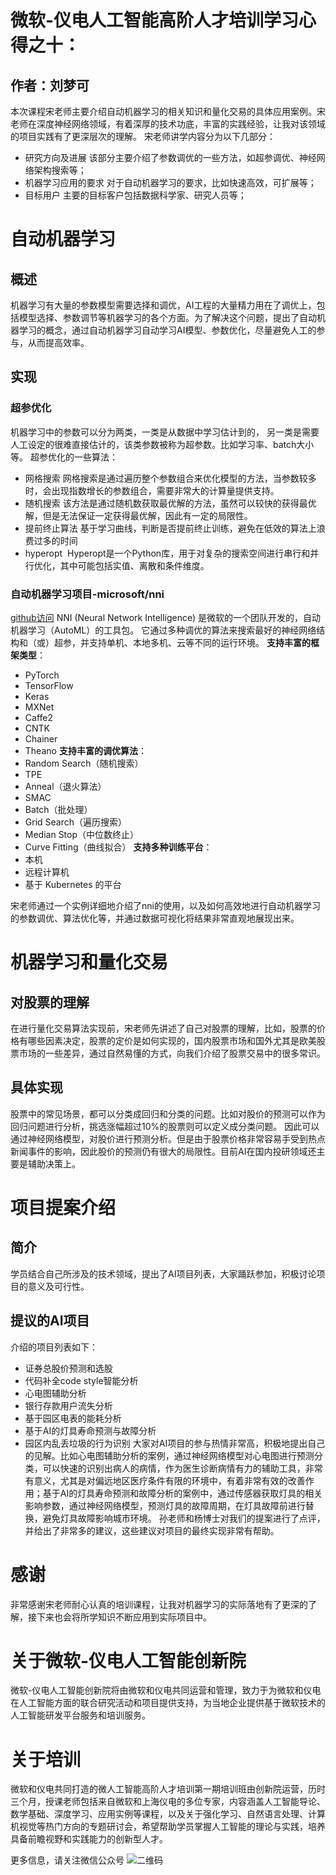 # 微软-仪电人工智能高阶人才培训学习心得之十：

## 作者：刘梦可
本次课程宋老师主要介绍自动机器学习的相关知识和量化交易的具体应用案例。宋老师在深度神经网络领域，有着深厚的技术功底，丰富的实践经验，让我对该领域的项目实践有了更深层次的理解。
宋老师讲学内容分为以下几部分：
- 研究方向及进展
该部分主要介绍了参数调优的一些方法，如超参调优、神经网络架构搜索等；
- 机器学习应用的要求
对于自动机器学习的要求，比如快速高效，可扩展等；
- 目标用户
主要的目标客户包括数据科学家、研究人员等；
# 自动机器学习
## 概述
机器学习有大量的参数模型需要选择和调优，AI工程的大量精力用在了调优上，包括模型选择、参数调节等机器学习的各个方面。为了解决这个问题，提出了自动机器学习的概念，通过自动机器学习自动学习AI模型、参数优化，尽量避免人工的参与，从而提高效率。
## 实现
### 超参优化
机器学习中的参数可以分为两类，一类是从数据中学习估计到的， 另一类是需要人工设定的很难直接估计的，该类参数被称为超参数。比如学习率、batch大小等。
超参优化的一些算法：
- 网格搜索
网格搜索是通过遍历整个参数组合来优化模型的方法，当参数较多时，会出现指数增长的参数组合，需要非常大的计算量提供支持。
- 随机搜索
该方法是通过随机数获取最优解的方法，虽然可以较快的获得最优解，但是无法保证一定获得最优解，因此有一定的局限性。
- 提前终止算法
基于学习曲线，判断是否提前终止训练，避免在低效的算法上浪费过多的时间
- hyperopt 
Hyperopt是一个Python库，用于对复杂的搜索空间进行串行和并行优化，其中可能包括实值、离散和条件维度。

### 自动机器学习项目-microsoft/nni
[github访问](https://github.com/microsoft/nni)
NNI (Neural Network Intelligence) 是微软的一个团队开发的，自动机器学习（AutoML）的工具包。 它通过多种调优的算法来搜索最好的神经网络结构和（或）超参，并支持单机、本地多机、云等不同的运行环境。
**支持丰富的框架类型**：
- PyTorch
- TensorFlow
- Keras
- MXNet
- Caffe2
- CNTK
- Chainer
- Theano
**支持丰富的调优算法**：
- Random Search（随机搜索）
- TPE
- Anneal（退火算法）
- SMAC
- Batch（批处理）
- Grid Search（遍历搜索）
- Median Stop（中位数终止）
- Curve Fitting（曲线拟合）
**支持多种训练平台**：
- 本机
- 远程计算机
- 基于 Kubernetes 的平台

宋老师通过一个实例详细地介绍了nni的使用，以及如何高效地进行自动机器学习的参数调优、算法优化等，并通过数据可视化将结果非常直观地展现出来。

# 机器学习和量化交易
## 对股票的理解
在进行量化交易算法实现前，宋老师先讲述了自己对股票的理解，比如，股票的价格有哪些因素决定，股票的定价是如何实现的，国内股票市场和国外尤其是欧美股票市场的一些差异，通过自然易懂的方式，向我们介绍了股票交易中的很多常识。
## 具体实现
股票中的常见场景，都可以分类成回归和分类的问题。比如对股价的预测可以作为回归问题进行分析，挑选涨幅超过10%的股票则可以定义成分类问题。
因此可以通过神经网络模型，对股价进行预测分析。但是由于股票价格非常容易手受到热点新闻事件的影响，因此股价的预测仍有很大的局限性。目前AI在国内投研领域还主要是辅助决策上。

# 项目提案介绍
## 简介
学员结合自己所涉及的技术领域，提出了AI项目列表，大家踊跃参加，积极讨论项目的意义及可行性。
## 提议的AI项目
介绍的项目列表如下：
- 证券总股价预测和选股
- 代码补全code style智能分析
- 心电图辅助分析
- 银行存款用户流失分析
- 基于园区电表的能耗分析
- 基于AI的灯具寿命预测与故障分析
- 园区内乱丢垃圾的行为识别
大家对AI项目的参与热情非常高，积极地提出自己的见解。比如心电图辅助分析的案例，通过神经网络模型对心电图进行预测分类，可以快速的识别出病人的病情，作为医生诊断病情有力的辅助工具，非常有意义，尤其是对偏远地区医疗条件有限的环境中，有着非常有效的改善作用；基于AI的灯具寿命预测和故障分析的案例中，通过传感器获取灯具的相关影响参数，通过神经网络模型，预测灯具的故障周期，在灯具故障前进行替换，避免灯具故障影响城市环境。
孙老师和杨博士对我们的提案进行了点评，并给出了非常多的建议，这些建议对项目的最终实现非常有帮助。

# 感谢
非常感谢宋老师耐心认真的培训课程，让我对机器学习的实际落地有了更深的了解，接下来也会将所学知识不断应用到实际项目中。


# 关于微软-仪电人工智能创新院

微软-仪电人工智能创新院将由微软和仪电共同运营和管理，致力于为微软和仪电在人工智能方面的联合研究活动和项目提供支持，为当地企业提供基于微软技术的人工智能研发平台服务和培训服务。

# 关于培训

微软和仪电共同打造的微人工智能高阶人才培训第一期培训班由创新院运营，历时三个月，授课老师包括来自微软和上海仪电的多位专家，内容涵盖人工智能导论、数学基础、深度学习、应用实例等课程，以及关于强化学习、自然语言处理、计算机视觉等热门方向的专题研讨会，希望帮助学员掌握人工智能的理论与实践，培养具备前瞻视野和实践能力的创新型人才。

更多信息，请关注微信公众号
![二维码](./image/barcode.jpg)